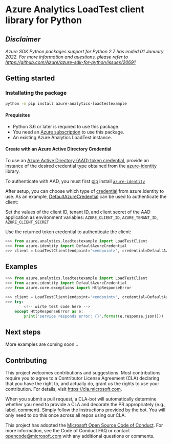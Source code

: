 # Azure Analytics LoadTest client library for Python
<!-- write necessary description of service -->

## _Disclaimer_

_Azure SDK Python packages support for Python 2.7 has ended 01 January 2022. For more information and questions, please 
refer to https://github.com/Azure/azure-sdk-for-python/issues/20691_

## Getting started

### Installating the package

```bash
python -m pip install azure-analytics-loadtestexample
```

#### Prequisites

- Python 3.6 or later is required to use this package.
- You need an [Azure subscription][azure_sub] to use this package.
- An existing Azure Analytics LoadTest instance.

#### Create with an Azure Active Directory Credential
To use an [Azure Active Directory (AAD) token credential][authenticate_with_token],
provide an instance of the desired credential type obtained from the
[azure-identity][azure_identity_credentials] library.

To authenticate with AAD, you must first [pip][pip] install [`azure-identity`][azure_identity_pip]

After setup, you can choose which type of [credential][azure_identity_credentials] from azure.identity to use.
As an example, [DefaultAzureCredential][default_azure_credential] can be used to authenticate the client:

Set the values of the client ID, tenant ID, and client secret of the AAD application as environment variables:
`AZURE_CLIENT_ID`, `AZURE_TENANT_ID`, `AZURE_CLIENT_SECRET`

Use the returned token credential to authenticate the client:

```python
>>> from azure.analytics.loadtestexample import LoadTestClient
>>> from azure.identity import DefaultAzureCredential
>>> client = LoadTestClient(endpoint='<endpoint>', credential=DefaultAzureCredential())
```

## Examples

```python
>>> from azure.analytics.loadtestexample import LoadTestClient
>>> from azure.identity import DefaultAzureCredential
>>> from azure.core.exceptions import HttpResponseError

>>> client = LoadTestClient(endpoint='<endpoint>', credential=DefaultAzureCredential())
>>> try:
        <!-- wirte test code here -->
    except HttpResponseError as e:
        print('service responds error: {}'.format(e.response.json()))

```

## Next steps

More examples are coming soon...

## Contributing

This project welcomes contributions and suggestions. Most contributions require
you to agree to a Contributor License Agreement (CLA) declaring that you have
the right to, and actually do, grant us the rights to use your contribution.
For details, visit https://cla.microsoft.com.

When you submit a pull request, a CLA-bot will automatically determine whether
you need to provide a CLA and decorate the PR appropriately (e.g., label,
comment). Simply follow the instructions provided by the bot. You will only
need to do this once across all repos using our CLA.

This project has adopted the
[Microsoft Open Source Code of Conduct][code_of_conduct]. For more information,
see the Code of Conduct FAQ or contact opencode@microsoft.com with any
additional questions or comments.

<!-- LINKS -->
[code_of_conduct]: https://opensource.microsoft.com/codeofconduct/
[authenticate_with_token]: https://docs.microsoft.com/azure/cognitive-services/authentication?tabs=powershell#authenticate-with-an-authentication-token
[azure_identity_credentials]: https://github.com/Azure/azure-sdk-for-python/tree/main/sdk/identity/azure-identity#credentials
[azure_identity_pip]: https://pypi.org/project/azure-identity/
[default_azure_credential]: https://github.com/Azure/azure-sdk-for-python/tree/main/sdk/identity/azure-identity#defaultazurecredential
[pip]: https://pypi.org/project/pip/
[azure_sub]: https://azure.microsoft.com/free/
